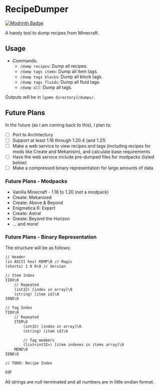 # RecipeDumper

[![Modrinth Badge](https://img.shields.io/badge/Available-RecipeDumper?style=for-the-badge&logo=modrinth&label=Modrinth&labelColor=hsl(221%2C%2039%25%2C%2011%25)&color=1a202c&link=https%3A%2F%2Fmodrinth.com%2Fmod%2Frecipedumper)](https://modrinth.com/mod/recipedumper)

A handy tool to dump recipes from Minecraft.

## Usage

- Commands:
  - `/dump recipes`: Dump all recipes.
  - `/dump tags items`: Dump all item tags.
  - `/dump tags blocks`: Dump all block tags.
  - `/dump tags fluids`: Dump all fluid tags.
  - `/dump all`: Dump all tags.

Outputs will be in `[game directory]/dumps/`.

## Future Plans

In the future (as I am coming back to this), I plan to:

- [ ] Port to Architectury
- [ ] Support at least 1.16 through 1.20.4 (and 1.21)
- [ ] Make a web service to view recipes and tags (including recipes for mods like Create and Mekanism), and calculate base requirements
- [ ] Have the web service include pre-dumped files for modpacks (listed below)
- [ ] Make a compressed binary representation for large amounts of data

### Future Plans - Modpacks

- Vanilla Minecraft - 1.16 to 1.20 (not a modpack)
- Create: Mekanized
- Create: Above & Beyond
- Enigmatica 6: Expert
- Create: Astral
- Greate: Beyond the Horizon
- ... and more!

### Future Plans - Binary Representation

The structure will be as follows:

```txt
// Header
(in ASCII hex) RDMP\0 // Magic
(shorts) 1 0 0\0 // Version

// Item Index
IIDX\0
    // Repeated
    (int32) [index in array]\0
    (string) [item id]\0
IEND\0

// Tag Index
TIDX\0
    // Repeated
    ITEM\0
        (int32) [index in array]\0
        (string) [item id]\0

        // Tag members
        (list<int32>) [item indexes in items array]\0
    MEND\0
IEND\0

// TODO: Recipe Index

EOF
```

All strings are null-terminated and all numbers are in little endian format.


